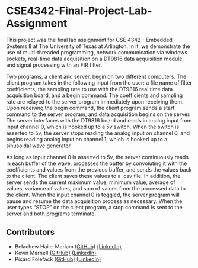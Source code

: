 # CSE4342-Final-Project-Lab-Assignment

This project was the final lab assignment for CSE 4342 - Embedded Systems II 
at The University of Texas at Arlington. In it, we demonstrate the use of 
multi-threaded programming, network communication via windows sockets, real-time 
data acquisition on a DT9816 data acquisition module, and signal processing with 
an FIR filter. 

Two programs, a client and server, begin on two different computers. The client 
program takes in the following input from the user: a file name of filter coefficients, 
the sampling rate to use with the DT9816 real time data acquisition board, and a 
begin command. The coefficients and sampling rate are relayed to the server program 
immediately upon receiving them. Upon receiving the begin command, the client program 
sends a start command to the server program, and data acquisition begins on the 
server. The server interfaces with the DT9816 board and reads in analog input from 
input channel 0, which is hooked up to a 5v switch. When the switch is asserted to 
5v, the server stops reading the analog input on channel 0, and begins reading analog 
input on channel 1, which is hooked up to a sinusoidal wave generator.

As long as input channel 0 is asserted to 5v, the server continuously reads in 
each buffer of the wave, processes the buffer by convoluting it with the coefficients 
and values from the previous buffer, and sends the values back to the client. 
The client saves these values to a .csv file. In addition, the server sends the 
current maximum value, minimum value, average of values, variance of values, and sum 
of values from the processed data to the client. When the input channel 0 is toggled, 
the server program will pause and resume the data acquisition process as necessary. 
When the user types “STOP” on the client program, a stop command is sent to the server 
and both programs terminate.

## Contributors
- Belachew Haile-Mariam
	[(GitHub)](https://github.com/belachewhm)
	[(LinkedIn)](https://www.linkedin.com/in/belachew-haile-mariam-02259165)
- Kevin Marnell
	[(GitHub)](https://github.com/)
	[(LinkedIn)](https://www.linkedin.com/in/kevin-marnell-644925a4)
- Picard Folefack
	[(GitHub)](https://github.com/)
	[(LinkedIn)](https://www.linkedin.com/in/picard-folefack-79585b3a/en)